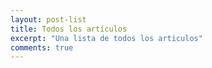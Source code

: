 ```yaml
---
layout: post-list
title: Todos los artículos
excerpt: "Una lista de todos los articulos"
comments: true
---
```

